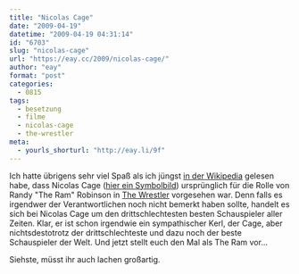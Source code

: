 ```yaml
---
title: "Nicolas Cage"
date: "2009-04-19"
datetime: "2009-04-19 04:31:14"
id: "6703"
slug: "nicolas-cage"
url: "https://eay.cc/2009/nicolas-cage/"
author: "eay"
format: "post"
categories:
  - 0815
tags:
  - besetzung
  - filme
  - nicolas-cage
  - the-wrestler
meta:
  - yourls_shorturl: "http://eay.li/9f"
---
```


Ich hatte übrigens sehr viel Spaß als ich jüngst [in der Wikipedia](http://de.wikipedia.org/wiki/The_Wrestler#Hintergr.C3.BCnde) gelesen habe, dass Nicolas Cage ([hier ein Symbolbild](//eay.cc/2008/ben-stiller-als-mark-wahlberg/)) ursprünglich für die Rolle von Randy "The Ram" Robinson in [The Wrestler](//eay.cc/2009/the-ram/) vorgesehen war. Denn falls es irgendwer der Verantwortlichen noch nicht bemerkt haben sollte, handelt es sich bei Nicolas Cage um den drittschlechtesten besten Schauspieler aller Zeiten. Klar, er ist schon irgendwie ein sympathischer Kerl, der Cage, aber nichtsdestotrotz der drittschlechteste und dazu noch der beste Schauspieler der Welt. Und jetzt stellt euch den Mal als The Ram vor...

Siehste, müsst ihr auch lachen großartig.

